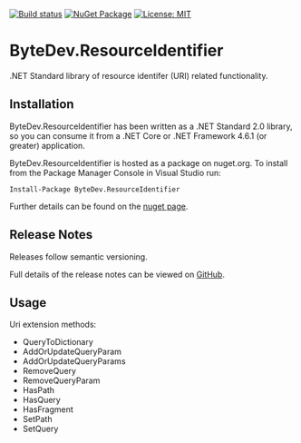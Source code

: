 [![Build status](https://ci.appveyor.com/api/projects/status/github/bytedev/ByteDev.ResourceIdentifier?branch=master&svg=true)](https://ci.appveyor.com/project/bytedev/ByteDev-ResourceIdentifier/branch/master)
[![NuGet Package](https://img.shields.io/nuget/v/ByteDev.ResourceIdentifier.svg)](https://www.nuget.org/packages/ByteDev.ResourceIdentifier)
[![License: MIT](https://img.shields.io/badge/License-MIT-green.svg)](https://github.com/ByteDev/ByteDev.ResourceIdentifier/blob/master/LICENSE)

# ByteDev.ResourceIdentifier

.NET Standard library of resource identifer (URI) related functionality.

## Installation

ByteDev.ResourceIdentifier has been written as a .NET Standard 2.0 library, so you can consume it from a .NET Core or .NET Framework 4.6.1 (or greater) application.

ByteDev.ResourceIdentifier is hosted as a package on nuget.org.  To install from the Package Manager Console in Visual Studio run:

`Install-Package ByteDev.ResourceIdentifier`

Further details can be found on the [nuget page](https://www.nuget.org/packages/ByteDev.ResourceIdentifier/).

## Release Notes

Releases follow semantic versioning.

Full details of the release notes can be viewed on [GitHub](https://github.com/ByteDev/ByteDev.ResourceIdentifier/blob/master/docs/RELEASE-NOTES.md).

## Usage

Uri extension methods:

- QueryToDictionary
- AddOrUpdateQueryParam
- AddOrUpdateQueryParams
- RemoveQuery
- RemoveQueryParam
- HasPath
- HasQuery
- HasFragment
- SetPath
- SetQuery